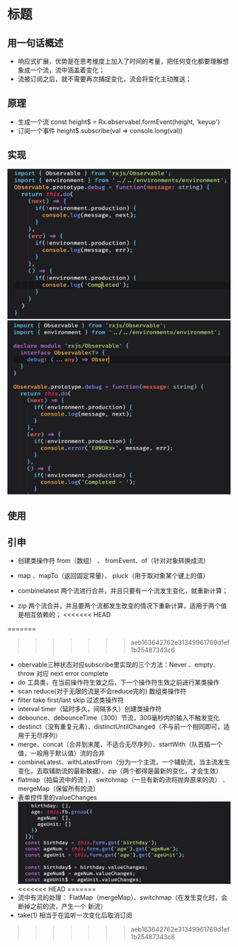 # 标题

## 用一句话概述
- 响应式扩展，优势是在思考维度上加入了时间的考量，把任何变化都要理解想象成一个流，流中涵盖着变化；
- 流被订阅之后，就不需要再次捕捉变化，流会将变化主动推送；
## 原理
- 生成一个流
const height$ = Rx.observabel.formEvent(height, 'keyup')
- 订阅一个事件
height$.subscribe(val => console.long(val))
## 实现
![avatar](./img/20190807202748.png)  
![avatar](./img/20190807202930.png)  
## 使用

## 引申
- 创建类操作符  from（数组） 、 fromEvent、of（针对对象转换成流）

- map 、mapTo（返回固定常量）、 pluck（用于取对象某个键上的值）
- combinelatest 两个流进行合并，并且只要有一个流发生变化，就重新计算；
- zip 两个流合并，并且要两个流都发生改变的情况下重新计算，适用于两个值是相互依赖的；
<<<<<<< HEAD

=======
>>>>>>> aeb163642762e31349961769d1ef1b25487343c6
- obervable三种状态对应subscribe里实现的三个方法：Never 、empty、throw 对应  next error complete
- do 工具类，在当前操作符生效之后，下一个操作符生效之前进行某类操作
- scan reduce(对于无限的流是不会reduce完的) 数组类操作符
- filter take first/last skip 过滤类操作符
- interval timer（延时多久，间隔多久）创建类操作符
- debounce、debounceTime（300）节流，300毫秒内的输入不触发变化
- destinct（没有重复元素）、distinctUntilChanged（不与前一个相同即可，适用于无尽序列）
- merge、concat（合并到末尾，不适合无尽序列）、startWith（队首插一个值，一般用于默认值）流的合并
- combineLatest、withLatestFrom（分为一个主流，一个辅助流，当主流发生变化，去取辅助流的最新数据）、zip（两个都得是最新的变化，才会生效）
- flatmap（拍扁流中的流 ）、 switchmap（一旦有新的流将抛弃原来的流） 、mergeMap（保留所有的流）
- 表单控件里的valueChanges
![avatar](./img/20190807213807.png)  
<<<<<<< HEAD
=======
- 流中有流的处理： FlatMap（mergeMap）、switchmap（在发生变化时，会断掉之前的流，产生一个  新流）
- take(1) 相当于在监听一次变化后取消订阅
>>>>>>> aeb163642762e31349961769d1ef1b25487343c6
